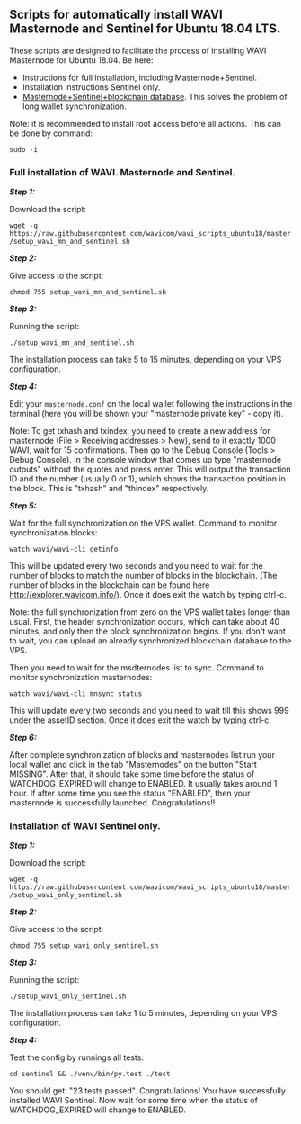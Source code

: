 ## Scripts for automatically install WAVI Masternode and Sentinel for Ubuntu 18.04 LTS.

These scripts are designed to facilitate the process of installing WAVI Masternode for Ubuntu 18.04. Be here:

- Instructions for full installation, including Masternode+Sentinel. 
- Installation instructions Sentinel only.
- [Masternode+Sentinel+blockchain database](MN_and_sentinel_with_bc_db.md). This solves the problem of long wallet synchronization.

Note: it is recommended to install root access before all actions. This can be done by command:

`sudo -i`

### Full installation of WAVI. Masternode and Sentinel.

***Step 1:*** 

Download the script:

`wget -q https://raw.githubusercontent.com/wavicom/wavi_scripts_ubuntu18/master/setup_wavi_mn_and_sentinel.sh`

***Step 2:***

Give access to the script:

`chmod 755 setup_wavi_mn_and_sentinel.sh`

***Step 3:***

Running the script:

`./setup_wavi_mn_and_sentinel.sh`

The installation process can take 5 to 15 minutes, depending on your VPS configuration.

***Step 4:***

Edit your `masternode.conf` on the local wallet following the instructions in the terminal (here you will be shown your "masternode private key" - copy it). 

Note: To get txhash and txindex, you need to create a new address for masternode (File > Receiving addresses > New), send to it exactly 1000 WAVI, wait for 15 confirmations. Then go to the Debug Console (Tools > Debug Console). In the console window that comes up type "masternode outputs" without the quotes and press enter. This will output the transaction ID and the number (usually 0 or 1), which shows the transaction position in the block. This is "txhash" and "thindex" respectively.

***Step 5:***

Wait for the full synchronization on the VPS wallet. 
Command to monitor synchronization blocks:

`watch wavi/wavi-cli getinfo`

This will be updated every two seconds and you need to wait for the number of blocks to match the number of blocks in the blockchain. (The number of blocks in the blockchain can be found here http://explorer.wavicom.info/). Once it does exit the watch by typing ctrl-c.

Note: the full synchronization from zero on the VPS wallet takes longer than usual. First, the header synchronization occurs, which can take about 40 minutes, and only then the block synchronization begins. If you don't want to wait, you can upload an already synchronized blockchain database to the VPS.

Then you need to wait for the msdternodes list to sync. Command to monitor synchronization masternodes:

`watch wavi/wavi-cli mnsync status`

This will update every two seconds and you need to wait till this shows 999 under the assetID section. Once it does exit the watch by typing ctrl-c.

***Step 6:***

After complete synchronization of blocks and masternodes list run your local wallet and click in the tab "Masternodes" on the button "Start MISSING". After that, it should take some time before the status of WATCHDOG_EXPIRED will change to ENABLED. It usually takes around 1 hour. If after some time you see the status "ENABLED", then your masternode is successfully launched. Congratulations!!

### Installation of WAVI Sentinel only.

***Step 1:*** 

Download the script:

`wget -q https://raw.githubusercontent.com/wavicom/wavi_scripts_ubuntu18/master/setup_wavi_only_sentinel.sh`

***Step 2:***

Give access to the script:

`chmod 755 setup_wavi_only_sentinel.sh`

***Step 3:***

Running the script:

`./setup_wavi_only_sentinel.sh`

The installation process can take 1 to 5 minutes, depending on your VPS configuration.

***Step 4:***

Test the config by runnings all tests:

`cd sentinel && ./venv/bin/py.test ./test`

You should get: "23 tests passed". Congratulations! You have successfully installed WAVI Sentinel. Now wait for some time when the status of WATCHDOG_EXPIRED will change to ENABLED.
